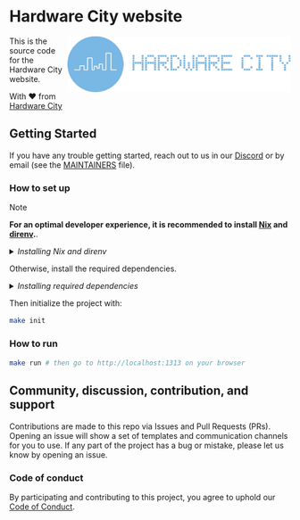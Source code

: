 # Hardware City website

<img align="right" width="400" src="static/img/hardware-city-logo.svg">

This is the source code for the Hardware City website.

With ❤️ from [Hardware City](https://hardwarecity.org)

## Getting Started

If you have any trouble getting started, reach out to us in our [Discord](https://discord.gg/mF3na6DY) or by email (see the [MAINTAINERS](./MAINTAINERS) file).

### How to set up

> [!NOTE]  
> **For an optimal developer experience, it is recommended to install [Nix](https://nixos.org/download.html) and [direnv](https://direnv.net/docs/installation.html).**.

<details><summary><i>Installing Nix and direnv</i></summary><br>

**Note: These are instructions that _SHOULD_ work in most cases. Consult the links above for the official instructions for your OS.**

Install Nix:

```sh
sh <(curl -L https://nixos.org/nix/install) --daemon
```

Consult the [installation instructions](https://direnv.net/docs/installation.html) to install direnv using your package manager.

On MacOS:

```sh
brew install direnv
```

Install from binary builds:

```sh
curl -sfL https://direnv.net/install.sh | bash
```

The last step is to configure your shell to use direnv. For example for bash, add the following lines at the end of your `~/.bashrc`:

    eval "\$(direnv hook bash)"

**Then restart the shell.**

For other shells, see [https://direnv.net/docs/hook.html](https://direnv.net/docs/hook.html).

**MacOS specific instructions**

Nix may stop working after a MacOS upgrade. If it does, follow [these instructions](https://github.com/NixOS/nix/issues/3616#issuecomment-662858874).

<hr>
</details>

Otherwise, install the required dependencies.

<details><summary><i>Installing required dependencies</i></summary><br>

Install hugo following the instructions at <a href="https://gohugo.io/installation/">Hugo's Website</a>.

Install Node JS >= 18.
You can use `brew install node` on MacOS. For other systems, search on Google or download the installer at <https://nodejs.org/en/download/current>.

<hr>
</details>

Then initialize the project with:

```bash
make init
```

### How to run

```bash
make run # then go to http://localhost:1313 on your browser
```


## Community, discussion, contribution, and support

Contributions are made to this repo via Issues and Pull Requests (PRs).
Opening an issue will show a set of templates and communication channels for you to use.
If any part of the project has a bug or mistake, please let us know by opening an issue.

### Code of conduct

By participating and contributing to this project, you agree to uphold our [Code of Conduct](./CODE_OF_CONDUCT.md).
